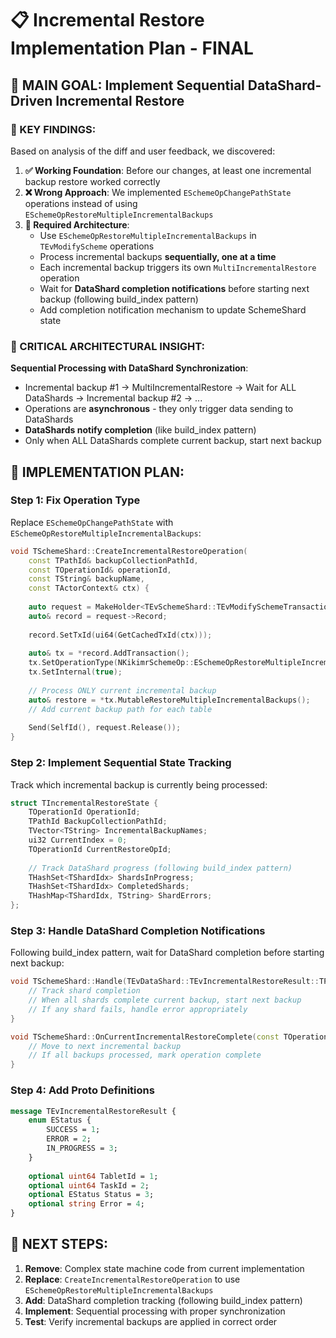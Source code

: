 # 📋 Incremental Restore Implementation Plan - FINAL

## 🎯 MAIN GOAL: Implement Sequential DataShard-Driven Incremental Restore

### 🔑 KEY FINDINGS:
Based on analysis of the diff and user feedback, we discovered:

1. **✅ Working Foundation**: Before our changes, at least one incremental backup restore worked correctly
2. **❌ Wrong Approach**: We implemented `ESchemeOpChangePathState` operations instead of using `ESchemeOpRestoreMultipleIncrementalBackups`
3. **🎯 Required Architecture**: 
   - Use `ESchemeOpRestoreMultipleIncrementalBackups` in `TEvModifyScheme` operations
   - Process incremental backups **sequentially, one at a time**
   - Each incremental backup triggers its own `MultiIncrementalRestore` operation
   - Wait for **DataShard completion notifications** before starting next backup (following build_index pattern)
   - Add completion notification mechanism to update SchemeShard state

### 🚨 CRITICAL ARCHITECTURAL INSIGHT:
**Sequential Processing with DataShard Synchronization**:
- Incremental backup #1 → MultiIncrementalRestore → Wait for ALL DataShards → Incremental backup #2 → ...
- Operations are **asynchronous** - they only trigger data sending to DataShards
- **DataShards notify completion** (like build_index pattern)
- Only when ALL DataShards complete current backup, start next backup

## 🔧 IMPLEMENTATION PLAN:

### Step 1: Fix Operation Type
Replace `ESchemeOpChangePathState` with `ESchemeOpRestoreMultipleIncrementalBackups`:

```cpp
void TSchemeShard::CreateIncrementalRestoreOperation(
    const TPathId& backupCollectionPathId,
    const TOperationId& operationId, 
    const TString& backupName,
    const TActorContext& ctx) {
    
    auto request = MakeHolder<TEvSchemeShard::TEvModifySchemeTransaction>();
    auto& record = request->Record;
    
    record.SetTxId(ui64(GetCachedTxId(ctx)));
    
    auto& tx = *record.AddTransaction();
    tx.SetOperationType(NKikimrSchemeOp::ESchemeOpRestoreMultipleIncrementalBackups);
    tx.SetInternal(true);
    
    // Process ONLY current incremental backup
    auto& restore = *tx.MutableRestoreMultipleIncrementalBackups();
    // Add current backup path for each table
    
    Send(SelfId(), request.Release());
}
```

### Step 2: Implement Sequential State Tracking
Track which incremental backup is currently being processed:

```cpp
struct TIncrementalRestoreState {
    TOperationId OperationId;
    TPathId BackupCollectionPathId;
    TVector<TString> IncrementalBackupNames;
    ui32 CurrentIndex = 0;
    TOperationId CurrentRestoreOpId;
    
    // Track DataShard progress (following build_index pattern)
    THashSet<TShardIdx> ShardsInProgress;
    THashSet<TShardIdx> CompletedShards;
    THashMap<TShardIdx, TString> ShardErrors;
};
```

### Step 3: Handle DataShard Completion Notifications
Following build_index pattern, wait for DataShard completion before starting next backup:

```cpp
void TSchemeShard::Handle(TEvDataShard::TEvIncrementalRestoreResult::TPtr& ev, const TActorContext& ctx) {
    // Track shard completion
    // When all shards complete current backup, start next backup
    // If any shard fails, handle error appropriately
}

void TSchemeShard::OnCurrentIncrementalRestoreComplete(const TOperationId& operationId, const TActorContext& ctx) {
    // Move to next incremental backup
    // If all backups processed, mark operation complete
}
```

### Step 4: Add Proto Definitions
```proto
message TEvIncrementalRestoreResult {
    enum EStatus {
        SUCCESS = 1;
        ERROR = 2;
        IN_PROGRESS = 3;
    }
    
    optional uint64 TabletId = 1;
    optional uint64 TaskId = 2;
    optional EStatus Status = 3;
    optional string Error = 4;
}
```

## 🎯 NEXT STEPS:
1. **Remove**: Complex state machine code from current implementation
2. **Replace**: `CreateIncrementalRestoreOperation` to use `ESchemeOpRestoreMultipleIncrementalBackups`
3. **Add**: DataShard completion tracking (following build_index pattern)
4. **Implement**: Sequential processing with proper synchronization
5. **Test**: Verify incremental backups are applied in correct order

